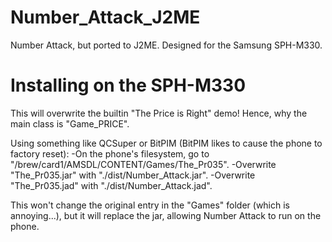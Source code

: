 # Number_Attack_J2ME
Number Attack, but ported to J2ME. Designed for the Samsung SPH-M330.

# Installing on the SPH-M330
This will overwrite the builtin "The Price is Right" demo! Hence, why the main class is "Game_PRICE".

Using something like QCSuper or BitPIM (BitPIM likes to cause the phone to factory reset):
-On the phone's filesystem, go to "/brew/card1/AMSDL/CONTENT/Games/The_Pr035".
-Overwrite "The_Pr035.jar" with "./dist/Number_Attack.jar".
-Overwrite "The_Pr035.jad" with "./dist/Number_Attack.jad".

This won't change the original entry in the "Games" folder (which is annoying...), but it will replace the jar, allowing Number Attack to run on the phone.
